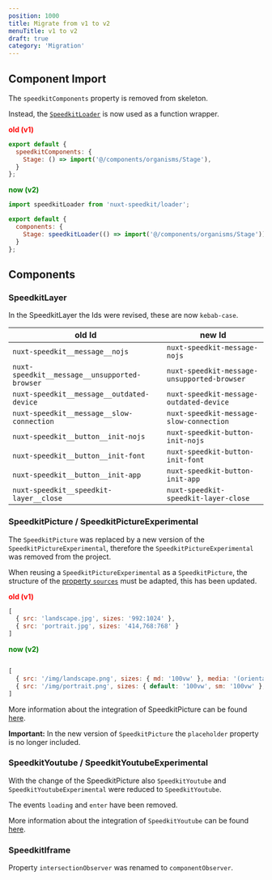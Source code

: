 ```yaml
---
position: 1000
title: Migrate from v1 to v2
menuTitle: v1 to v2
draft: true
category: 'Migration'
---
```



## Component Import

The `speedkitComponents` property is removed from skeleton. 

Instead, the [`SpeedkitLoader`](/usage#import-components) is now used as a function wrapper.


**<span style="color: red;">old (v1)</span>**
````js
export default {
  speedkitComponents: {
    Stage: () => import('@/components/organisms/Stage'),
  }
};
````

**<span style="color: green;">now (v2)</span>**
````js
import speedkitLoader from 'nuxt-speedkit/loader';

export default {
  components: {
    Stage: speedkitLoader(() => import('@/components/organisms/Stage')),
  }
};
````

## Components

### SpeedkitLayer

In the SpeedkitLayer the Ids were revised, these are now `kebab-case`.

| old Id                                        | new Id                                      |
| --------------------------------------------- | ------------------------------------------- |
| `nuxt-speedkit__message__nojs`                | `nuxt-speedkit-message-nojs`                |
| `nuxt-speedkit__message__unsupported-browser` | `nuxt-speedkit-message-unsupported-browser` |
| `nuxt-speedkit__message__outdated-device`     | `nuxt-speedkit-message-outdated-device`     |
| `nuxt-speedkit__message__slow-connection`     | `nuxt-speedkit-message-slow-connection`     |
| `nuxt-speedkit__button__init-nojs`            | `nuxt-speedkit-button-init-nojs`            |
| `nuxt-speedkit__button__init-font`            | `nuxt-speedkit-button-init-font`            |
| `nuxt-speedkit__button__init-app`             | `nuxt-speedkit-button-init-app`             |
| `nuxt-speedkit__speedkit-layer__close`        | `nuxt-speedkit-speedkit-layer-close`        |

### SpeedkitPicture / SpeedkitPictureExperimental

The `SpeedkitPicture` was replaced by a new version of the `SpeedkitPictureExperimental`, therefore the `SpeedkitPictureExperimental` was removed from the project.

When reusing a `SpeedkitPictureExperimental` as a `SpeedkitPicture`, the structure of the [property `sources`](/components/speedkit-picture#sources) must be adapted, this has been updated.

**<span style="color: red;">old (v1)</span>**
````js
[ 
  { src: 'landscape.jpg', sizes: '992:1024' },
  { src: 'portrait.jpg', sizes: '414,768:768' }
]
````

**<span style="color: green;">now (v2)</span>**
````js

[
  { src: '/img/landscape.png', sizes: { md: '100vw' }, media: '(orientation: landscape)' },
  { src: '/img/portrait.png', sizes: { default: '100vw', sm: '100vw' }, media: '(orientation: portrait)' }
]
````

More information about the integration of SpeedkitPicture can be found [here](/speedkit-picture).

<alert type="warning">**Important:** In the new version of `SpeedkitPicture` the `placeholder` property is no longer included.</alert>


### SpeedkitYoutube / SpeedkitYoutubeExperimental

With the change of the SpeedkitPicture also `SpeedkitYoutube` and `SpeedkitYoutubeExperimental` were reduced to `SpeedkitYoutube`.

The events `loading` and `enter` have been removed.

More information about the integration of `SpeedkitYoutube` can be found [here](/speedkit-youtube).

### SpeedkitIframe

Property `intersectionObserver` was renamed to `componentObserver`.
